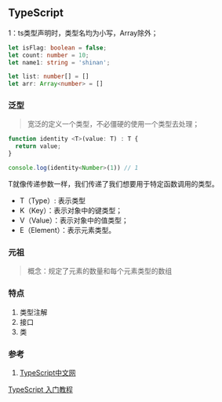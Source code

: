 ## TypeScript



1：ts类型声明时，类型名均为小写，Array除外；

```typescript
let isFlag: boolean = false;
let count: number = 10;
let name1: string = 'shinan';

let list: number[] = []
let arr: Array<number> = []
```

### 泛型
> 宽泛的定义一个类型，不必僵硬的使用一个类型去处理；
``` javascript
function identity <T>(value: T) : T {
  return value;
}

console.log(identity<Number>(1)) // 1
```
T就像传递参数一样，我们传递了我们想要用于特定函数调用的类型。

* T（Type）: 表示类型
* K（Key）：表示对象中的键类型；
* V（Value）：表示对象中的值类型；
* E（Element）：表示元素类型。


### 元祖
> 概念：规定了元素的数量和每个元素类型的数组

### 特点
1. 类型注解
2. 接口
3. 类

### 参考
1. [TypeScript中文网](https://www.tslang.cn/)

[TypeScript 入门教程](https://ts.xcatliu.com/)